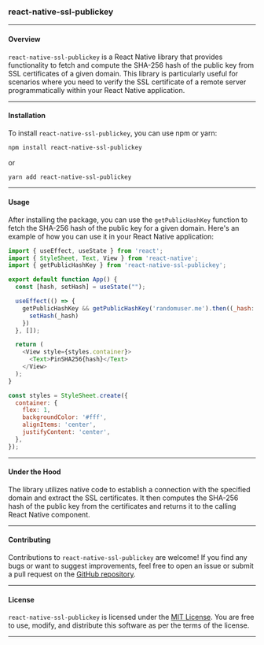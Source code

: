 ### react-native-ssl-publickey

---

#### Overview
`react-native-ssl-publickey` is a React Native library that provides functionality to fetch and compute the SHA-256 hash of the public key from SSL certificates of a given domain. This library is particularly useful for scenarios where you need to verify the SSL certificate of a remote server programmatically within your React Native application.

---

#### Installation
To install `react-native-ssl-publickey`, you can use npm or yarn:

```bash
npm install react-native-ssl-publickey
```
or
```bash
yarn add react-native-ssl-publickey
```

---

#### Usage
After installing the package, you can use the `getPublicHashKey` function to fetch the SHA-256 hash of the public key for a given domain. Here's an example of how you can use it in your React Native application:

```javascript
import { useEffect, useState } from 'react';
import { StyleSheet, Text, View } from 'react-native';
import { getPublicHashKey } from 'react-native-ssl-publickey';

export default function App() {
  const [hash, setHash] = useState("");

  useEffect(() => {
    getPublicHashKey && getPublicHashKey('randomuser.me').then((_hash: string) => {
      setHash(_hash)
    })
  }, []);

  return (
    <View style={styles.container}>
      <Text>PinSHA256{hash}</Text>
    </View>
  );
}

const styles = StyleSheet.create({
  container: {
    flex: 1,
    backgroundColor: '#fff',
    alignItems: 'center',
    justifyContent: 'center',
  },
});
```

---

#### Under the Hood
The library utilizes native code to establish a connection with the specified domain and extract the SSL certificates. It then computes the SHA-256 hash of the public key from the certificates and returns it to the calling React Native component. 

---

#### Contributing
Contributions to `react-native-ssl-publickey` are welcome! If you find any bugs or want to suggest improvements, feel free to open an issue or submit a pull request on the [GitHub repository](https://github.com/rraajvamsy/react-native-ssl-publickey).

---

#### License
`react-native-ssl-publickey` is licensed under the [MIT License](https://opensource.org/licenses/MIT). You are free to use, modify, and distribute this software as per the terms of the license.

--- 
